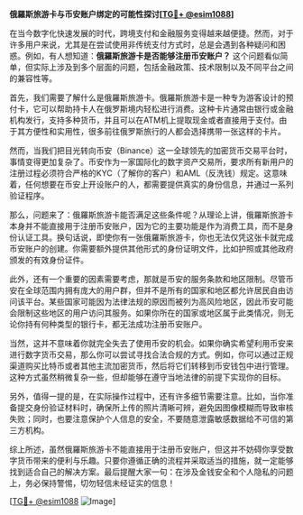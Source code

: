 **俄羅斯旅游卡与币安账户绑定的可能性探讨[[TG💪+ @esim1088](https://t.me/s/esim1088)]**

在当今数字化快速发展的时代，跨境支付和金融服务变得越来越便捷。然而，对于许多用户来说，尤其是在尝试使用非传统支付方式时，总是会遇到各种疑问和困惑。例如，有人想知道：**俄羅斯旅游卡是否能够注册币安账户？** 这个问题看似简单，但实际上涉及到多个层面的问题，包括金融政策、技术限制以及不同平台之间的兼容性等。

首先，我们需要了解什么是俄羅斯旅游卡。俄羅斯旅游卡是一种专为游客设计的预付卡，它可以帮助持卡人在俄罗斯境内轻松进行消费。这种卡片通常由银行或金融机构发行，支持多种货币，并且可以在ATM机上提取现金或者直接用于支付。由于其方便性和实用性，很多前往俄罗斯旅行的人都会选择携带一张这样的卡片。

然而，当我们把目光转向币安（Binance）这一全球领先的加密货币交易平台时，事情变得更加复杂了。币安作为一家国际化的数字资产交易所，要求所有新用户的注册过程必须符合严格的KYC（了解你的客户）和AML（反洗钱）规定。这意味着，任何想要在币安上开设账户的人，都需要提供真实的身份信息，并通过一系列验证程序。

那么，问题来了：俄羅斯旅游卡能否满足这些条件呢？从理论上讲，俄羅斯旅游卡本身并不能直接用于注册币安账户，因为它的主要功能是作为消费工具，而不是身份认证工具。换句话说，即使你有一张俄羅斯旅游卡，你也无法仅凭这张卡就完成币安账户的创建。你需要额外提供其他形式的身份证明文件，比如护照或其他政府颁发的有效身份证件。

此外，还有一个重要的因素需要考虑，那就是币安的服务条款和地区限制。尽管币安在全球范围内拥有庞大的用户群，但并不是所有的国家和地区都允许居民自由访问该平台。某些国家可能因为法律法规的原因而被列为高风险地区，因此币安可能会限制这些地区的用户访问其服务。如果你所在的国家或地区属于此类情况，则无论你持有何种类型的银行卡，都无法成功注册币安账户。

当然，这并不意味着你就完全失去了使用币安的机会。如果你确实希望利用币安来进行数字货币交易，那么你可以尝试寻找合法合规的方式。例如，你可以通过正规渠道购买比特币或者其他主流加密货币，然后将它们转移到币安钱包中进行管理。这种方式虽然稍微复杂一些，但却能够在遵守当地法律的前提下实现你的目标。

另外，值得一提的是，在实际操作过程中，还有许多细节需要注意。比如，当你准备提交身份验证材料时，确保所上传的照片清晰可辨，避免因图像模糊而导致审核失败；同时，也要注意保护个人信息的安全，不要随意泄露敏感数据给不可信的第三方机构。

综上所述，虽然俄羅斯旅游卡不能直接用于注册币安账户，但这并不妨碍你享受数字货币带来的便利与乐趣。只要你遵循正确的流程并采取适当的措施，就一定能够找到适合自己的解决方案。最后提醒大家一句：在涉及金钱安全和个人隐私的问题上，务必保持警惕，切勿轻信未经证实的信息！

[[TG💪+ @esim1088](https://t.me/s/esim1088) ![Image](https://i.postimg.cc/4NQfJmqS/Snipaste-2025-05-13-00-14-12.png)]